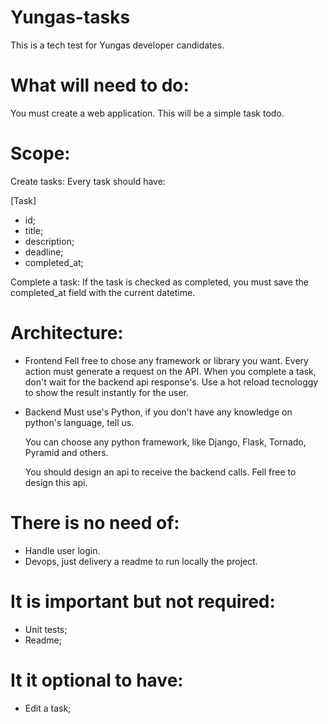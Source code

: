# Yungas-tasks
This is a tech test for Yungas developer candidates.

# What will need to do:
You must create a web application.
This will be a simple task todo.

# Scope:
Create tasks:
  Every task should have:

  [Task]
  * id;
  * title;
  * description;
  * deadline;
  * completed_at;

Complete a task:
  If the task is checked as completed, you must save the completed_at field with the current datetime.

# Architecture:
* Frontend
  Fell free to chose any framework or library you want.
  Every action must generate a request on the API.
  When you complete a task, don't wait for the backend api response's. Use a hot reload tecnologgy to show the result instantly for the user.
  
 * Backend
   Must use's Python, if you don't have any knowledge on python's language, tell us.
      
   You can choose any python framework, like Django, Flask, Tornado, Pyramid and others.
   
   You should design an api to receive the backend calls. Fell free to design this api.

# There is no need of:
* Handle user login.
* Devops, just delivery a readme to run locally the project.

# It is important but not required:
* Unit tests;
* Readme;

# It it optional to have:
* Edit a task;
